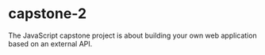 # capstone-2
The JavaScript capstone project is about building your own web application based on an external API.
